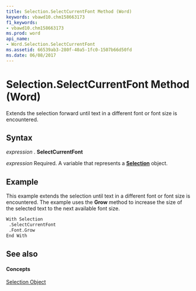 ```yaml
---
title: Selection.SelectCurrentFont Method (Word)
keywords: vbawd10.chm158663173
f1_keywords:
- vbawd10.chm158663173
ms.prod: word
api_name:
- Word.Selection.SelectCurrentFont
ms.assetid: 66539ab3-280f-40a5-1fc0-1507b66d50fd
ms.date: 06/08/2017
---
```



# Selection.SelectCurrentFont Method (Word)

Extends the selection forward until text in a different font or font size is encountered.


## Syntax

 _expression_ . **SelectCurrentFont**

 _expression_ Required. A variable that represents a **[Selection](selection-object-word.md)** object.


## Example

This example extends the selection until text in a different font or font size is encountered. The example uses the **Grow** method to increase the size of the selected text to the next available font size.


```vb
With Selection 
 .SelectCurrentFont 
 .Font.Grow 
End With
```


## See also


#### Concepts


[Selection Object](selection-object-word.md)

